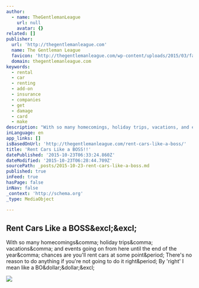 ```yaml
---
author:
  - name: TheGentlemanLeague
    url: null
    avatar: {}
related: []
publisher:
  url: 'http://thegentlemanleague.com'
  name: The Gentleman League
  favicon: 'http://thegentlemanleague.com/wp-content/uploads/2015/03/favicon-150x150.png'
  domain: thegentlemanleague.com
keywords:
  - rental
  - car
  - renting
  - add-on
  - insurance
  - companies
  - get
  - damage
  - card
  - make
description: "With so many homecomings, holiday trips, vacations, and events going on from here until the end of the year, chances are you'll rent cars at some point. There's no reason to do anything if you're not going to do it right. By 'right' I mean like a BO$$!"
inLanguage: en
app_links: []
isBasedOnUrl: 'http://thegentlemanleague.com/rent-cars-like-a-boss/'
title: 'Rent Cars Like a BOSS!!'
datePublished: '2015-10-23T06:33:24.860Z'
dateModified: '2015-10-23T06:28:44.709Z'
sourcePath: _posts/2015-10-23-rent-cars-like-a-boss.md
published: true
inFeed: true
hasPage: false
inNav: false
_context: 'http://schema.org'
_type: MediaObject

---
```

<article style=""><h1>Rent Cars Like a BOSS&amp;excl;&amp;excl;</h1><p>With so many homecomings&amp;comma; holiday trips&amp;comma; vacations&amp;comma; and events going on from here until the end of the year&amp;comma; chances are you'll rent cars at some point&amp;period; There's no reason to do anything if you're not going to do it right&amp;period; By 'right' I mean like a BO&amp;dollar;&amp;dollar;&amp;excl;</p><img src="http://thegentlemanleague.com/wp-content/uploads/2015/10/Like-a-BO.jpg" /></article>